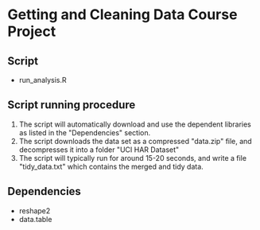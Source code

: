 # Getting and Cleaning Data Course Project

## Script
* run_analysis.R

## Script running procedure

1. The script will automatically download and use the dependent libraries as listed in the "Dependencies" section.
2. The script downloads the data set as a compressed "data.zip" file, and decompresses it into a folder "UCI HAR Dataset"
3. The script will typically run for around 15-20 seconds, and write a file "tidy_data.txt" which contains the merged and tidy data.

## Dependencies
* reshape2
* data.table
